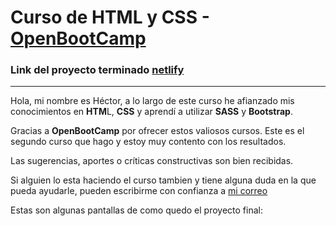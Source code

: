 # Curso de HTML y CSS - [OpenBootCamp](https://campus.open-bootcamp.com/cursos)

### Link del proyecto terminado [netlify](https://62c434da57cf600324d81d96--resonant-sopapillas-0bf0ad.netlify.app/)
___

Hola, mi nombre es Héctor, a lo largo de este curso he afianzado mis conocimientos en **HTM**L, **CSS** y aprendí a utilizar  **SASS** y **Bootstrap**.

Gracias a **OpenBootCamp** por ofrecer estos valiosos cursos. Este es el segundo curso que hago y estoy muy contento con los resultados.

Las sugerencias, aportes o críticas constructivas son bien recibidas.

Si alguien lo esta haciendo el curso tambien y tiene alguna duda en la que pueda ayudarle, pueden escribirme con confianza a [mi correo](mailto:hector@hrod.dev)

Estas son algunas pantallas de como quedo el proyecto final:

